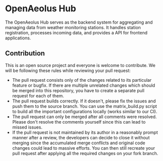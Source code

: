 # OpenAeolus Hub

The OpenAeolus Hub serves as the backend system for aggregating and managing data from weather monitoring stations. It handles station registration, processes incoming data, and provides a API for frontend applications.

## Contribution

This is an open source project and everyone is welcome to contribute. We will be following these rules while reviewing your pull request:

- The pull request consists only of the changes related to its particular feature or bugfix. If there are multiple unrelated changes which should be merged into this repository, you have to create a separate pull request for each of them.
- The pull request builds correctly. If it doesn't, please fix the issues and push them to the source branch. You can use the matrix_build.py script to build all the important configurations locally (works similar to our CI).
- The pull request can only be merged after all comments were resolved. Please don't resolve the comments yourself since this can lead to missed issues.
- If the pull request is not maintained by its author in a reasonably prompt manner after a review, the developers can decide to close it without merging since the accumulated merge conflicts and original code changes could lead to massive efforts. You can then still recreate your pull request after applying all the required changes on your fork branch.
